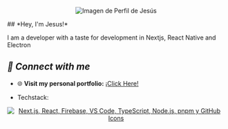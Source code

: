 <p align="center">
  <img src="https://i.pinimg.com/736x/c4/64/2b/c4642bccd2cfea5562d80554d5ea169f.jpg" 
       alt="Imagen de Perfil de Jesús"/>
</p>
## *Hey, I'm Jesus!*

I am a developer with a taste for development in Nextjs, React Native and Electron

## *🔗 Connect with me*

* 🌐 **Visit my personal portfolio:** [¡Click Here!](https://personal-portfolio-ivory-pi.vercel.app/)

* Techstack:
  
<p align="center">
  <a href="https://skillicons.dev">
    <img src="https://skillicons.dev/icons?i=ts,nextjs,react,firebase,vscode,nodejs,pnpm,github" 
         alt="Next.js, React, Firebase, VS Code, TypeScript, Node.js, pnpm y GitHub Icons"/>
  </a>
</p>

